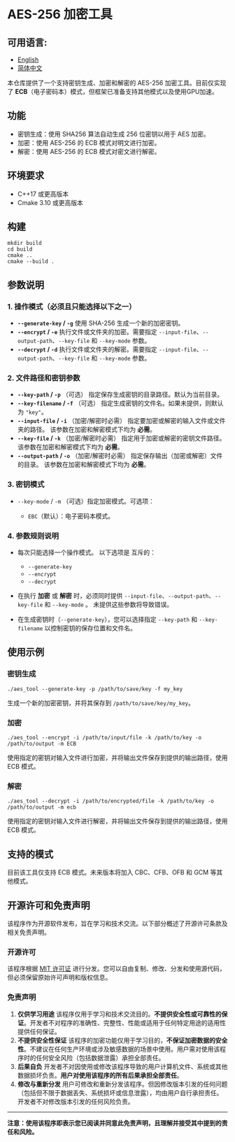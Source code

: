# AES-256 加密工具

## 可用语言:

- [English](../README.md)
- [简体中文](./README.zh-CH.md)

本仓库提供了一个支持密钥生成、加密和解密的 AES-256 加密工具。目前仅实现了 **ECB**（电子密码本）模式，但框架已准备支持其他模式以及使用GPU加速。

## 功能

- 密钥生成：使用 SHA256 算法自动生成 256 位密钥以用于 AES 加密。
- 加密：使用 AES-256 的 ECB 模式对明文进行加密。
- 解密：使用 AES-256 的 ECB 模式对密文进行解密。

## 环境要求

- C++17 或更高版本
- Cmake 3.10 或更高版本

## 构建

```
mkdir build
cd build
cmake ..
cmake --build .
```

## 参数说明

### 1. 操作模式（必须且只能选择以下之一）

- **`--generate-key` / `-g`** 使用 SHA-256 生成一个新的加密密钥。
- **`--encrypt` / `-e`** 执行文件或文件夹的加密。需要指定 `--input-file`、`--output-path`、`--key-file` 和 `--key-mode` 参数。
- **`--decrypt` / `-d`** 执行文件或文件夹的解密。需要指定 `--input-file`、`--output-path`、`--key-file` 和 `--key-mode` 参数。

### 2. 文件路径和密钥参数

- **`--key-path` / `-p`** （可选） 指定保存生成密钥的目录路径。默认为当前目录。
- **`--key-filename` / `-f`** （可选） 指定生成密钥的文件名。如果未提供，则默认为 `"key"`。
- **`--input-file` / `-i`** （加密/解密时必需） 指定要加密或解密的输入文件或文件夹的路径。 该参数在加密和解密模式下均为 **必需**。
- **`--key-file` / `-k`** （加密/解密时必需） 指定用于加密或解密的密钥文件路径。 该参数在加密和解密模式下均为 **必需**。
- **`--output-path` / `-o`** （加密/解密时必需） 指定保存输出（加密或解密）文件的目录。 该参数在加密和解密模式下均为 **必需**。

### 3. 密钥模式

- `--key-mode` / `-m` （可选）指定加密模式。可选项：

  - `EBC`（默认）：电子密码本模式。

### 4. 参数规则说明

- 每次只能选择一个操作模式。 以下选项是 互斥的：

  - `--generate-key`
  - `--encrypt`
  - `--decrypt`

- 在执行 **加密** 或 **解密** 时，必须同时提供 `--input-file`、`--output-path`、`--key-file` 和 `--key-mode` 。 未提供这些参数将导致错误。

- 在生成密钥时（`--generate-key`），您可以选择指定 `--key-path` 和 `--key-filename` 以控制密钥的保存位置和文件名。

## 使用示例

### 密钥生成

```
./aes_tool --generate-key -p /path/to/save/key -f my_key
```

生成一个新的加密密钥，并将其保存到 `/path/to/save/key/my_key`。

### 加密

```
./aes_tool --encrypt -i /path/to/input/file -k /path/to/key -o /path/to/output -m ECB
```

使用指定的密钥对输入文件进行加密，并将输出文件保存到提供的输出路径，使用 ECB 模式。

### 解密

```
./aes_tool --decrypt -i /path/to/encrypted/file -k /path/to/key -o /path/to/output -m ecb
```

使用指定的密钥对输入文件进行解密，并将输出文件保存到提供的输出路径，使用 ECB 模式。

## 支持的模式

目前该工具仅支持 ECB 模式。未来版本将加入 CBC、CFB、OFB 和 GCM 等其他模式。

## 开源许可和免责声明

该程序作为开源软件发布，旨在学习和技术交流。以下部分概述了开源许可条款及相关免责声明。

### 开源许可

该程序根据 [MIT 许可证](https://opensource.org/licenses/MIT) 进行分发。您可以自由复制、修改、分发和使用源代码，但必须保留原始许可声明和版权信息。

### 免责声明

1. **仅供学习用途** 该程序仅用于学习和技术交流目的。**不提供安全性或可靠性的保证**。开发者不对程序的准确性、完整性、性能或适用于任何特定用途的适用性提供任何保证。
2. **不提供安全性保证** 该程序的加密功能仅用于学习目的，**不保证加密数据的安全性**。不建议在任何生产环境或涉及敏感数据的场景中使用。用户需对使用该程序时的任何安全风险（包括数据泄露）承担全部责任。
3. **后果自负** 开发者不对因使用或修改该程序导致的用户计算机文件、系统或其他数据损坏负责。**用户对使用该程序的所有后果承担全部责任**。
4. **修改与重新分发** 用户可修改和重新分发该程序。但因修改版本引发的任何问题（包括但不限于数据丢失、系统损坏或信息泄露），均由用户自行承担责任。开发者不对修改版本引发的任何风险负责。

------

**注意：使用该程序即表示您已阅读并同意此免责声明，且理解并接受其中提到的责任和风险。**

